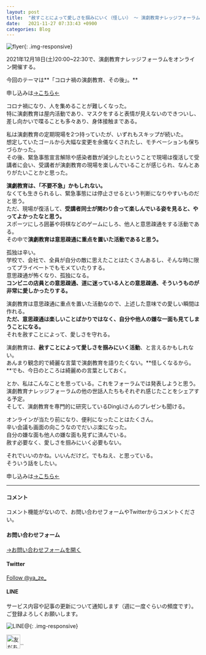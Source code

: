 ```yaml
---
layout: post
title:  "赦すことによって愛しさを掴みにいく（怪しい） ～ 演劇教育ナレッジフォーラム2ndシーズン ～"
date:   2021-11-27 07:33:43 +0900
categories: Blog
---
```








![flyer]({{site.baseurl}}/img/20211127_01.jpeg){: .img-responsive}





2021年12月18日(土)20:00~22:30で、演劇教育ナレッジフォーラムをオンライン開催する。

今回のテーマは**「コロナ禍の演劇教育、その後」。**

申し込みは[→こちら←](https://knowledge-forum2021-vol3.peatix.com/)



コロナ禍になり、人を集めることが難しくなった。  
特に演劇教育は屋内活動であり、マスクをすると表情が見えないのできついし、差し向かいで喋ることも多々あり、身体接触まである。

私は演劇教育の定期現場を2つ持っていたが、いずれもスキップが続いた。  
想定していたゴールから大幅な変更を余儀なくされたし、モチベーションも保ちづらかった。  
その後、緊急事態宣言解除や感染者数が減少したということで現場は復活して受講者に会い、受講者が演劇教育の現場を楽しんでいることが感じられ、なんとありがたいことかと思った。

**演劇教育は、「不要不急」かもしれない。**  
なくても生きられるし、緊急事態には停止させるという判断になりやすいものだと思う。  
ただ、現場が復活して、**受講者同士が関わり合って楽しんでいる姿を見ると、やってよかったなと思う。**  
スポーツにしろ囲碁や将棋などのゲームにしろ、他人と意思疎通をする活動である。  
その中で**演劇教育は意思疎通に重点を置いた活動であると思う。**

孤独は辛い。  
学校で、会社で、全員が自分の敵に思えたことはたくさんあるし、そんな時に限ってプライベートでもモメていたりする。  
意思疎通が怖くなり、孤独になる。  
**コンビニの店員との意思疎通、道に迷っている人との意思疎通、そういうものが非常に愛しかったりする。**  

演劇教育は意思疎通に重点を置いた活動なので、上述した意味での愛しい瞬間は作れる。  
**ただ、意思疎通は楽しいことばかりではなく、自分や他人の嫌な一面も見てしまうことになる。**  
それを赦すことによって、愛しさを守れる。  

演劇教育は、**赦すことによって愛しさを掴みにいく活動**、と言えるかもしれない。  
あんまり観念的で綺麗な言葉で演劇教育を語りたくない。**怪しくなるから。**でも、今日のところは綺麗めの言葉としておく。


とか、私はこんなことを思っている。これをフォーラムでは発表しようと思う。  
演劇教育ナレッジフォーラムの他の世話人たちもそれぞれ感じたことをシェアする予定。  
そして、演劇教育を専門的に研究しているDingLiさんのプレゼンも聞ける。

オンラインが当たり前になり、便利になったことはたくさん。  
辛い会議も画面の向こうなのでだいぶ楽になった。  
自分の嫌な面も他人の嫌な面も見ずに済んでいる。  
赦す必要なく、愛しさを掴みにいく必要もない。

それでいいのかね。いいんだけど。でもねえ、と思っている。  
そういう話をしたい。

申し込みは[→こちら←](https://knowledge-forum2021-vol3.peatix.com/)



---
#### コメント
コメント機能がないので、お問い合わせフォームやTwitterからコメントください。

#### お問い合わせフォーム
[→お問い合わせフォームを開く]({{site.baseurl}}/docs/contact/)

#### Twitter

<a href="https://twitter.com/ya_ze_?ref_src=twsrc%5Etfw" class="twitter-follow-button" data-show-count="false">Follow @ya_ze_</a><script async src="https://platform.twitter.com/widgets.js" charset="utf-8"></script>


#### LINE

サービス内容や記事の更新について通知します（週に一度ぐらいの頻度です）。
ご登録よろしくお願いします。

![LINE@]({{site.baseurl}}/img/lineat.png){: .img-responsive}

<a href="https://line.me/R/ti/p/%40tqt3140x"><img height="36" border="0" alt="友だち追加" src="https://scdn.line-apps.com/n/line_add_friends/btn/ja.png"></a>``